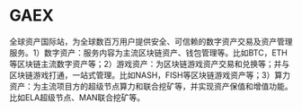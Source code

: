 # GAEX

全球资产国际站，为全球数百万用户提供安全、可信赖的数字资产交易及资产管理服务。1）数字资产：服务内容为主流区块链资产、钱包管理等。比如BTC，ETH等区块链主流数字资产等；2）游戏资产：为区块链游戏资产交易和兑换等；并与区块链游戏打通，一站式管理。比如NASH，FISH等区块链游戏资产等；3）算力资产：为主流项目方的超级节点算力和联合挖矿等，并实现资产保值和增值功能。比如ELA超级节点、MAN联合挖矿等。

